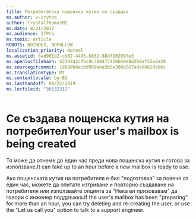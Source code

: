 ```yaml
---
title: Потребителска пощенска кутия се създава
ms.author: v-crytho
author: CrystalThomasMS
ms.date: 8/21/2017
ms.audience: ITPro
ms.topic: article
ROBOTS: NOINDEX, NOFOLLOW
localization_priority: Normal
ms.assetid: 6ad981b2-cb62-4495-b852-88df10299fe3
ms.openlocfilehash: 4330242cfbc9c388477430b59e8d268af52a2e28
ms.sourcegitcommit: 1d98db8acb9959aba3b5e308a567ade6b62da56c
ms.translationtype: MT
ms.contentlocale: bg-BG
ms.lasthandoff: 08/22/2019
ms.locfileid: "36532212"
---
```

# <a name="your-users-mailbox-is-being-created"></a><span data-ttu-id="19f26-102">Се създава пощенска кутия на потребител</span><span class="sxs-lookup"><span data-stu-id="19f26-102">Your user's mailbox is being created</span></span>

<span data-ttu-id="19f26-103">Тя може да отнеме до един час преди нова пощенска кутия е готова за използване.</span><span class="sxs-lookup"><span data-stu-id="19f26-103">It can take up to an hour before a new mailbox is ready to use.</span></span>
  
<span data-ttu-id="19f26-104">Ако пощенската кутия на потребителя е бил "подготовка" за повече от един час, можете да опитате изтриване и повторно създаване на потребителя или използвайте опцията за "Нека ви призовавам" да говори с инженер поддръжка.</span><span class="sxs-lookup"><span data-stu-id="19f26-104">If the user's mailbox has been "preparing" for more than an hour, you can try deleting and re-creating the user, or use the "Let us call you" option to talk to a support engineer.</span></span>
  


